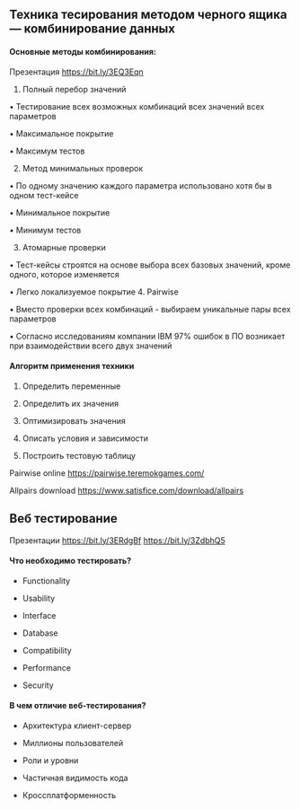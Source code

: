 ## Техника тесирования методом черного ящика — комбинирование данных

#### Основные методы комбинирования:

Презентация https://bit.ly/3EQ3Eqn

1. Полный перебор значений

• Тестирование всех возможных комбинаций всех значений всех параметров
   
• Максимальное покрытие
   
• Максимум тестов

2. Метод минимальных проверок
   
• По одному значению каждого параметра использовано хотя бы в одном тест-кейсе
   
• Минимальное покрытие
   
• Минимум тестов

3. Атомарные проверки
   
• Тест-кейсы строятся на основе выбора всех базовых значений, кроме одного, которое изменяется
   
• Легко локализуемое покрытие
4. Pairwise
   
• Вместо проверки всех комбинаций - выбираем уникальные пары всех параметров
   
• Согласно исследованиям компании IBM 97% ошибок в ПО возникает при взаимодействии всего двух значений

#### Алгоритм применения техники
1. Определить переменные

2. Определить их значения

3. Оптимизировать значения

4. Описать условия и зависимости

5. Построить тестовую таблицу

Pairwise online https://pairwise.teremokgames.com/

Allpairs download https://www.satisfice.com/download/allpairs

## Веб тестирование

Презентации https://bit.ly/3ERdgBf
            https://bit.ly/3ZdbhQ5

#### Что необходимо тестировать?
- Functionality

- Usability

- Interface

- Database

- Compatibility

- Performance

- Security

#### В чем отличие веб-тестирования?

- Архитектура клиент-сервер

- Миллионы пользователей

- Роли и уровни

- Частичная видимость кода

- Кроссплатформенность